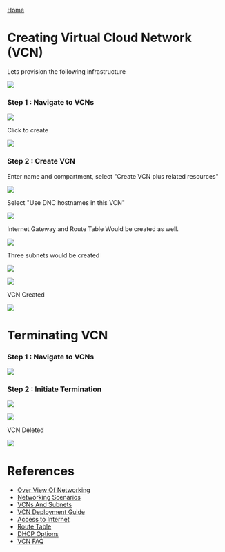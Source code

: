 [Home](../README.md)

# Creating Virtual Cloud Network (VCN)

Lets provision the following infrastructure

![](../resources/vcn-infrastructure.png)

### Step 1 : Navigate to VCNs

![](../resources/goto-vcn.png)

Click to create

![](../resources/click-create-vcn.png)

### Step 2 : Create VCN

Enter name and compartment, select "Create VCN plus related resources"

![](../resources/create-vcn-name.png)

Select "Use DNC hostnames in this VCN"

![](../resources/vcn-dns-resolution.png)

Internet Gateway and Route Table Would be created as well.

![](../resources/vnc-ig-rt.png)

Three subnets would be created

![](../resources/vcn-subnets.png)

![](../resources/vcn-details.png)

VCN Created

![](../resources/vcn-created.png)



# Terminating VCN

### Step 1 : Navigate to VCNs

![](../resources/goto-vcn.png)

### Step 2 : Initiate Termination

![](../resources/vcn-initiate-termination.png)

![](../resources/vcn-delete-confirmation.png)

VCN Deleted

![](../resources/vcn-deleted.png)



# References
* [Over View Of Networking](https://docs.cloud.oracle.com/iaas/Content/Network/Concepts/overview.htm)
* [Networking Scenarios](https://docs.cloud.oracle.com/iaas/Content/Network/Concepts/scenarios.htm)
* [VCNs And Subnets](https://docs.cloud.oracle.com/iaas/Content/Network/Tasks/managingVCNs.htm)
* [VCN Deployment Guide](https://cloud.oracle.com/iaas/whitepapers/vcn-deployment-guide.pdf)
* [Access to Internet](https://docs.cloud.oracle.com/iaas/Content/Network/Concepts/internetaccess.htm)
* [Route Table](https://docs.cloud.oracle.com/iaas/Content/Network/Tasks/managingroutetables.htm)
* [DHCP Options](https://docs.cloud.oracle.com/iaas/Content/Network/Tasks/managingDHCP.htm)
* [VCN FAQ](https://cloud.oracle.com/en_US/bare-metal-network/vcn/faq)